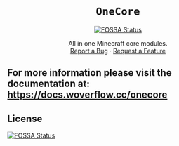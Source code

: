 <div align="center">

# `OneCore`
[![FOSSA Status](https://app.fossa.com/api/projects/git%2Bgithub.com%2FAetherLibs%2FOneCore.svg?type=shield)](https://app.fossa.com/projects/git%2Bgithub.com%2FAetherLibs%2FOneCore?ref=badge_shield)

All in one Minecraft core modules.\
[Report a Bug][bugreps]
·
[Request a Feature][featreqs]

</div>

## For more information please visit the documentation at: <https://docs.woverflow.cc/onecore>

[bugreps]: https://github.com/W-OVERFLOW/OneCore/issues/new
[featreqs]: https://github.com/W-OVERFLOW/OneCore/issues/new


## License
[![FOSSA Status](https://app.fossa.com/api/projects/git%2Bgithub.com%2FAetherLibs%2FOneCore.svg?type=large)](https://app.fossa.com/projects/git%2Bgithub.com%2FAetherLibs%2FOneCore?ref=badge_large)